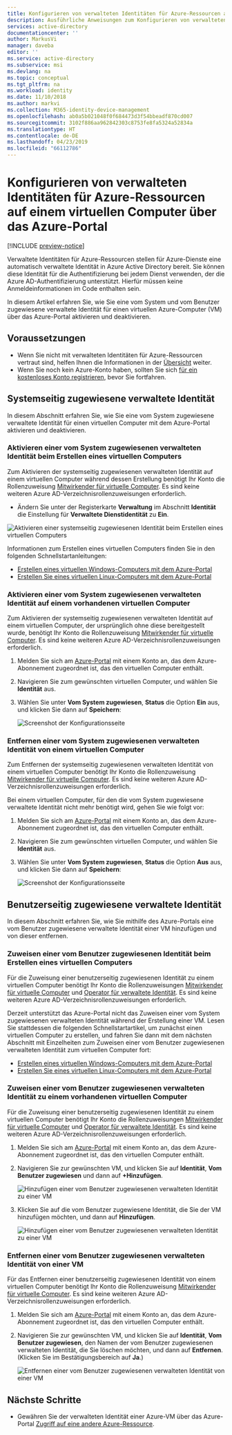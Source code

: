 ```yaml
---
title: Konfigurieren von verwalteten Identitäten für Azure-Ressourcen auf einem virtuellen Azure-Computer über das Azure-Portal
description: Ausführliche Anweisungen zum Konfigurieren von verwalteten Identitäten für Azure-Ressourcen auf einer Azure-VM über das Azure-Portal
services: active-directory
documentationcenter: ''
author: MarkusVi
manager: daveba
editor: ''
ms.service: active-directory
ms.subservice: msi
ms.devlang: na
ms.topic: conceptual
ms.tgt_pltfrm: na
ms.workload: identity
ms.date: 11/10/2018
ms.author: markvi
ms.collection: M365-identity-device-management
ms.openlocfilehash: ab0a5b021048f0f684473d3f54bbeadf870cd007
ms.sourcegitcommit: 3102f886aa962842303c8753fe8fa5324a52834a
ms.translationtype: HT
ms.contentlocale: de-DE
ms.lasthandoff: 04/23/2019
ms.locfileid: "66112786"
---
```

# <a name="configure-managed-identities-for-azure-resources-on-a-vm-using-the-azure-portal"></a>Konfigurieren von verwalteten Identitäten für Azure-Ressourcen auf einem virtuellen Computer über das Azure-Portal

[!INCLUDE [preview-notice](../../../includes/active-directory-msi-preview-notice.md)]

Verwaltete Identitäten für Azure-Ressourcen stellen für Azure-Dienste eine automatisch verwaltete Identität in Azure Active Directory bereit. Sie können diese Identität für die Authentifizierung bei jedem Dienst verwenden, der die Azure AD-Authentifizierung unterstützt. Hierfür müssen keine Anmeldeinformationen im Code enthalten sein. 

In diesem Artikel erfahren Sie, wie Sie eine vom System und vom Benutzer zugewiesene verwaltete Identität für einen virtuellen Azure-Computer (VM) über das Azure-Portal aktivieren und deaktivieren. 

## <a name="prerequisites"></a>Voraussetzungen

- Wenn Sie nicht mit verwalteten Identitäten für Azure-Ressourcen vertraut sind, helfen Ihnen die Informationen in der [Übersicht](overview.md) weiter.
- Wenn Sie noch kein Azure-Konto haben, sollten Sie sich [für ein kostenloses Konto registrieren](https://azure.microsoft.com/free/), bevor Sie fortfahren.

## <a name="system-assigned-managed-identity"></a>Systemseitig zugewiesene verwaltete Identität

In diesem Abschnitt erfahren Sie, wie Sie eine vom System zugewiesene verwaltete Identität für einen virtuellen Computer mit dem Azure-Portal aktivieren und deaktivieren.

### <a name="enable-system-assigned-managed-identity-during-creation-of-a-vm"></a>Aktivieren einer vom System zugewiesenen verwalteten Identität beim Erstellen eines virtuellen Computers

Zum Aktivieren der systemseitig zugewiesenen verwalteten Identität auf einem virtuellen Computer während dessen Erstellung benötigt Ihr Konto die Rollenzuweisung [Mitwirkender für virtuelle Computer](/azure/role-based-access-control/built-in-roles#virtual-machine-contributor).  Es sind keine weiteren Azure AD-Verzeichnisrollenzuweisungen erforderlich.

- Ändern Sie unter der Registerkarte **Verwaltung** im Abschnitt **Identität** die Einstellung für **Verwaltete Dienstidentität** zu **Ein**.  

![Aktivieren einer systemseitig zugewiesenen Identität beim Erstellen eines virtuellen Computers](./media/msi-qs-configure-portal-windows-vm/enable-system-assigned-identity-vm-creation.png)

Informationen zum Erstellen eines virtuellen Computers finden Sie in den folgenden Schnellstartanleitungen: 

- [Erstellen eines virtuellen Windows-Computers mit dem Azure-Portal](../../virtual-machines/windows/quick-create-portal.md#create-virtual-machine) 
- [Erstellen Sie eines virtuellen Linux-Computers mit dem Azure-Portal](../../virtual-machines/linux/quick-create-portal.md#create-virtual-machine)


### <a name="enable-system-assigned-managed-identity-on-an-existing-vm"></a>Aktivieren einer vom System zugewiesenen verwalteten Identität auf einem vorhandenen virtuellen Computer

Zum Aktivieren der systemseitig zugewiesenen verwalteten Identität auf einem virtuellen Computer, der ursprünglich ohne diese bereitgestellt wurde, benötigt Ihr Konto die Rollenzuweisung [Mitwirkender für virtuelle Computer](/azure/role-based-access-control/built-in-roles#virtual-machine-contributor).  Es sind keine weiteren Azure AD-Verzeichnisrollenzuweisungen erforderlich.

1. Melden Sie sich am [Azure-Portal](https://portal.azure.com) mit einem Konto an, das dem Azure-Abonnement zugeordnet ist, das den virtuellen Computer enthält.

2. Navigieren Sie zum gewünschten virtuellen Computer, und wählen Sie **Identität** aus.

3. Wählen Sie unter **Vom System zugewiesen**, **Status** die Option **Ein** aus, und klicken Sie dann auf **Speichern**:

   ![Screenshot der Konfigurationsseite](./media/msi-qs-configure-portal-windows-vm/create-windows-vm-portal-configuration-blade.png)  

### <a name="remove-system-assigned-managed-identity-from-a-vm"></a>Entfernen einer vom System zugewiesenen verwalteten Identität von einem virtuellen Computer

Zum Entfernen der systemseitig zugewiesenen verwalteten Identität von einem virtuellen Computer benötigt Ihr Konto die Rollenzuweisung [Mitwirkender für virtuelle Computer](/azure/role-based-access-control/built-in-roles#virtual-machine-contributor).  Es sind keine weiteren Azure AD-Verzeichnisrollenzuweisungen erforderlich.

Bei einem virtuellen Computer, für den die vom System zugewiesene verwaltete Identität nicht mehr benötigt wird, gehen Sie wie folgt vor:

1. Melden Sie sich am [Azure-Portal](https://portal.azure.com) mit einem Konto an, das dem Azure-Abonnement zugeordnet ist, das den virtuellen Computer enthält. 

2. Navigieren Sie zum gewünschten virtuellen Computer, und wählen Sie **Identität** aus.

3. Wählen Sie unter **Vom System zugewiesen**, **Status** die Option **Aus** aus, und klicken Sie dann auf **Speichern**:

   ![Screenshot der Konfigurationsseite](./media/msi-qs-configure-portal-windows-vm/create-windows-vm-portal-configuration-blade-disable.png)

## <a name="user-assigned-managed-identity"></a>Benutzerseitig zugewiesene verwaltete Identität

 In diesem Abschnitt erfahren Sie, wie Sie mithilfe des Azure-Portals eine vom Benutzer zugewiesene verwaltete Identität einer VM hinzufügen und von dieser entfernen.

### <a name="assign-a-user-assigned-identity-during-the-creation-of-a-vm"></a>Zuweisen einer vom Benutzer zugewiesenen Identität beim Erstellen eines virtuellen Computers

Für die Zuweisung einer benutzerseitig zugewiesenen Identität zu einem virtuellen Computer benötigt Ihr Konto die Rollenzuweisungen [Mitwirkender für virtuelle Computer](/azure/role-based-access-control/built-in-roles#virtual-machine-contributor) und [Operator für verwaltete Identität](/azure/role-based-access-control/built-in-roles#managed-identity-operator). Es sind keine weiteren Azure AD-Verzeichnisrollenzuweisungen erforderlich.

Derzeit unterstützt das Azure-Portal nicht das Zuweisen einer vom System zugewiesenen verwalteten Identität während der Erstellung einer VM. Lesen Sie stattdessen die folgenden Schnellstartartikel, um zunächst einen virtuellen Computer zu erstellen, und fahren Sie dann mit dem nächsten Abschnitt mit Einzelheiten zum Zuweisen einer vom Benutzer zugewiesenen verwalteten Identität zum virtuellen Computer fort:

- [Erstellen eines virtuellen Windows-Computers mit dem Azure-Portal](../../virtual-machines/windows/quick-create-portal.md#create-virtual-machine)
- [Erstellen Sie eines virtuellen Linux-Computers mit dem Azure-Portal](../../virtual-machines/linux/quick-create-portal.md#create-virtual-machine)

### <a name="assign-a-user-assigned-managed-identity-to-an-existing-vm"></a>Zuweisen einer vom Benutzer zugewiesenen verwalteten Identität zu einem vorhandenen virtuellen Computer

Für die Zuweisung einer benutzerseitig zugewiesenen Identität zu einem virtuellen Computer benötigt Ihr Konto die Rollenzuweisungen [Mitwirkender für virtuelle Computer](/azure/role-based-access-control/built-in-roles#virtual-machine-contributor) und [Operator für verwaltete Identität](/azure/role-based-access-control/built-in-roles#managed-identity-operator). Es sind keine weiteren Azure AD-Verzeichnisrollenzuweisungen erforderlich.

1. Melden Sie sich am [Azure-Portal](https://portal.azure.com) mit einem Konto an, das dem Azure-Abonnement zugeordnet ist, das den virtuellen Computer enthält.
2. Navigieren Sie zur gewünschten VM, und klicken Sie auf **Identität**, **Vom Benutzer zugewiesen** und dann auf **\+Hinzufügen**.

   ![Hinzufügen einer vom Benutzer zugewiesenen verwalteten Identität zu einer VM](./media/msi-qs-configure-portal-windows-vm/add-user-assigned-identity-vm-screenshot1.png)

3. Klicken Sie auf die vom Benutzer zugewiesene Identität, die Sie der VM hinzufügen möchten, und dann auf **Hinzufügen**.

    ![Hinzufügen einer vom Benutzer zugewiesenen verwalteten Identität zu einer VM](./media/msi-qs-configure-portal-windows-vm/add-user-assigned-identity-vm-screenshot2.png)

### <a name="remove-a-user-assigned-managed-identity-from-a-vm"></a>Entfernen einer vom Benutzer zugewiesenen verwalteten Identität von einer VM

Für das Entfernen einer benutzerseitig zugewiesenen Identität von einem virtuellen Computer benötigt Ihr Konto die Rollenzuweisung [Mitwirkender für virtuelle Computer](/azure/role-based-access-control/built-in-roles#virtual-machine-contributor). Es sind keine weiteren Azure AD-Verzeichnisrollenzuweisungen erforderlich.

1. Melden Sie sich am [Azure-Portal](https://portal.azure.com) mit einem Konto an, das dem Azure-Abonnement zugeordnet ist, das den virtuellen Computer enthält.
2. Navigieren Sie zur gewünschten VM, und klicken Sie auf **Identität**, **Vom Benutzer zugewiesen**, den Namen der vom Benutzer zugewiesenen verwalteten Identität, die Sie löschen möchten, und dann auf **Entfernen**. (Klicken Sie im Bestätigungsbereich auf **Ja**.)

   ![Entfernen einer vom Benutzer zugewiesenen verwalteten Identität von einer VM](./media/msi-qs-configure-portal-windows-vm/remove-user-assigned-identity-vm-screenshot.png)

## <a name="next-steps"></a>Nächste Schritte

- Gewähren Sie der verwalteten Identität einer Azure-VM über das Azure-Portal [Zugriff auf eine andere Azure-Ressource](howto-assign-access-portal.md).

